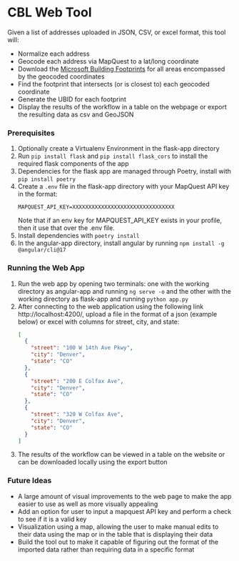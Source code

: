# CBL Web Tool

Given a list of addresses uploaded in JSON, CSV, or excel format, this tool will:
- Normalize each address
- Geocode each address via MapQuest to a lat/long coordinate
- Download the [Microsoft Building Footprints](https://github.com/microsoft/GlobalMLBuildingFootprints/) for all areas encompassed by the geocoded coordinates
- Find the footprint that intersects (or is closest to) each geocoded coordinate
- Generate the UBID for each footprint
- Display the results of the workflow in a table on the webpage or export the resulting data as csv and GeoJSON

### Prerequisites
1. Optionally create a Virtualenv Environment in the flask-app directory
3. Run `pip install flask` and `pip install flask_cors` to install the required flask components of the app
2. Dependencies for the flask app are managed through Poetry, install with `pip install poetry`
4. Create a `.env` file in the flask-app directory with your MapQuest API key in the format:
    ```dotenv
    MAPQUEST_API_KEY=XXXXXXXXXXXXXXXXXXXXXXXXXXXXXXXX
    ```
    Note that if an env key for MAPQUEST_API_KEY exists in your profile, then it use that over the .env file.
5. Install dependencies with `poetry install`
6. In the angular-app directory, install angular by running `npm install -g @angular/cli@17`

### Running the Web App
1. Run the web app by opening two terminals: one with the working directory as angular-app and running `ng serve -o` and the other with the working directory as flask-app and running `python app.py`
2. After connecting to the web application using the following link http://localhost:4200/, upload a file in the format of a json (example below) or excel with columns for street, city, and state:
    ```json
    [
      {
        "street": "100 W 14th Ave Pkwy",
        "city": "Denver",
        "state": "CO"
      },
      {
        "street": "200 E Colfax Ave",
        "city": "Denver",
        "state": "CO"
      },
      {
        "street": "320 W Colfax Ave",
        "city": "Denver",
        "state": "CO"
      }
    ]
    ```
3. The results of the workflow can be viewed in a table on the website or can be downloaded locally using the export button

### Future Ideas
- A large amount of visual improvements to the web page to make the app easier to use as well as more visually appealing
- Add an option for user to input a mapquest API key and perform a check to see if it is a valid key
- Visualization using a map, allowing the user to make manual edits to their data using the map or in the table that is displaying their data
- Build the tool out to make it capable of figuring out the format of the imported data rather than requiring data in a specific format

